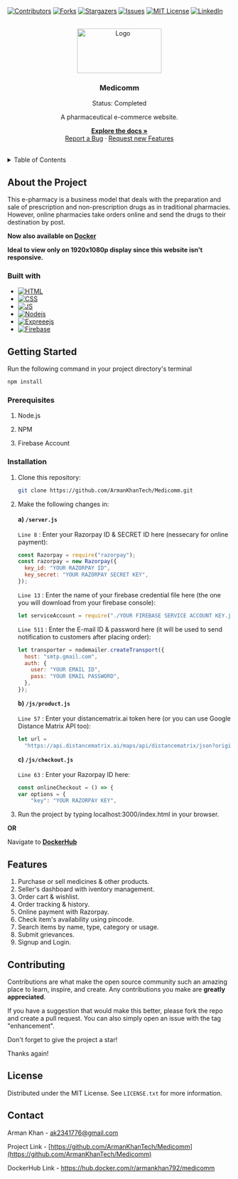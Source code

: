 [![Contributors][contributors-shield]][contributors-url]
[![Forks][forks-shield]][forks-url]
[![Stargazers][stars-shield]][stars-url]
[![Issues][issues-shield]][issues-url]
[![MIT License][license-shield]][license-url]
[![LinkedIn][linkedin-shield]][linkedin-url]

<br>
<div align="center">
  <a href="https://github.com/ArmanKhanTech/Medicomm/">
    <img src="https://github.com/ArmanKhanTech/Medicomm/assets/92728787/6e1b8187-48d7-40e9-8085-922471b1e1ca" alt="Logo" width="190" height="100">
  </a>

  <h3 align="center">Medicomm</h3>
  <p align="center">Status: Completed</p>
  <p align="center">A pharmaceutical e-commerce website.</p>

  <p align="center">
    <a href="https://github.com/ArmanKhanTech/Medicomm"><strong>Explore the docs »</strong></a>
    <br />
    <a href="https://github.com/ArmanKhanTech/Medicomm/issues">Report a Bug</a>
    ·
    <a href="https://github.com/ArmanKhanTech/Medicomm/issues">Request new Features</a>
  </p>
</div>
<br />



<details>
  <summary>Table of Contents</summary>
  <ol>
    <li>
      <a href="#about-the-project">About The Project</a>
      <ul>
        <li><a href="#built-with">Built with</a></li>
      </ul>
    </li>
    <li>
      <a href="#getting-started">Getting Started</a>
      <ul>
        <li><a href="#prerequisites">Prerequisites</a></li>
        <li><a href="#installation">Installation</a></li>
      </ul>
    </li>
    <li><a href="#features">Features</a></li>
    <li><a href="#contributing">Contributing</a></li>
    <li><a href="#license">License</a></li>
    <li><a href="#contact">Contact</a></li>
    <li><a href="#acknowledgments">Acknowledgments</a></li>
  </ol>
</details>

## About the Project

This e-pharmacy is a business model that deals with the preparation and sale of prescription and non-prescription drugs as in traditional pharmacies. However, online pharmacies take orders online and send the drugs to their destination by post.

**Now also available on <a href="https://hub.docker.com/r/armankhan792/medicomm"><b>Docker</b></a>**

**Ideal to view only on 1920x1080p display since this website isn't responsive.**

### Built with

- [![HTML][HTML]][HTML-url]
- [![CSS][CSS]][CSS-url]
- [![JS][JS]][JS-url]
- [![Nodejs][Nodejs]][Nodejs-url]
- [![Expreeejs][Expressjs]][Expressjs-url]
- [![Firebase][Firebase]][Firebase-url]

## Getting Started

Run the following command in your project directory's terminal
  
  ```javascript
  npm install
  ```

### Prerequisites

<ol>
  <li>
    <p>Node.js</a>
  </li>
  <li>
    <p>NPM</a>
  </li>
  <li>
    <p>Firebase Account</a>
  </li>
</ol>

### Installation

1. Clone this repository:
   
   ```sh
   git clone https://github.com/ArmanKhanTech/Medicomm.git
   ```

2. Make the following changes in:
   <br/>
   <br />
   **a) `/server.js`**
   <br />
   <br />
   `Line 8` : Enter your Razorpay ID & SECRET ID here (nessecary for online payment):

   ```javascript
   const Razorpay = require("razorpay");
   const razorpay = new Razorpay({
     key_id: "YOUR RAZORPAY ID",
     key_secret: "YOUR RAZORPAY SECRET KEY",
   });
   ```

   
   `Line 13` : Enter the name of your firebase credential file here (the one you will download from your firebase console):

   ```javascript
   let serviceAccount = require("./YOUR FIREBASE SERVICE ACCOUNT KEY.json");
   ```

   
   `Line 511` : Enter the E-mail ID & password here (it will be used to send notification to customers after placing order):

   ```javascript
   let transporter = nodemailer.createTransport({
     host: "smtp.gmail.com",
     auth: {
       user: "YOUR EMAIL ID",
       pass: "YOUR EMAIL PASSWORD",
     },
   });
   ```

   
   **b) `/js/product.js`**
   <br />
   <br />
   `Line 57` : Enter your distancematrix.ai token here (or you can use Google Distance Matrix API too):

   ```javascript
   let url =
     "https://api.distancematrix.ai/maps/api/distancematrix/json?origins=${sellerPin}&destinations=${userPin}&departure_time=now&key=YOUR TOKEN ID";
   ```
   
   
   **c) `/js/checkout.js`**
   <br />
   <br />
   `Line 63` : Enter your Razorpay ID here:

   ```javascript
   const onlineCheckout = () => {
   var options = {
       "key": "YOUR RAZORPAY KEY",
   ```


3. Run the project by typing localhost:3000/index.html in your browser.<br>

**OR**

Navigate to <a href="https://hub.docker.com/r/armankhan792/medicomm"><b>DockerHub</b></a>

## Features

<ol>
  <li>
    Purchase or sell medicines & other products.
  </li>
  <li>
    Seller's dashboard with iventory management.
  </li>
  <li>
    Order cart & wishlist.
  </li>
  <li>
    Order tracking & history.
  </li>
  <li>
    Online payment with Razorpay.
  </li>
  <li>
    Check item's availability using pincode.
  </li>
  <li>
    Search items by name, type, category or usage.
  </li>
  <li>
    Submit grievances.
  </li>
  <li>
    Signup and Login.
  </li>
</ol>



## Contributing

Contributions are what make the open source community such an amazing place to learn, inspire, and create. Any contributions you make are **greatly appreciated**.

If you have a suggestion that would make this better, please fork the repo and create a pull request. You can also simply open an issue with the tag "enhancement".

Don't forget to give the project a star!

Thanks again!

## License

Distributed under the MIT License. See `LICENSE.txt` for more information.

## Contact

Arman Khan - ak2341776@gmail.com

Project Link - [https://github.com/ArmanKhanTech/Medicomm](https://github.com/ArmanKhanTech/Medicomm)

DockerHub Link - https://hub.docker.com/r/armankhan792/medicomm

[contributors-shield]: https://img.shields.io/github/contributors/ArmanKhanTech/Medicomm.svg?style=for-the-badge
[contributors-url]: https://github.com/ArmanKhanTech/Medicomm/graphs/contributors
[forks-shield]: https://img.shields.io/github/forks/ArmanKhanTech/Medicomm.svg?style=for-the-badge
[forks-url]: https://github.com/ArmanKhanTech/Medicomm/network/members
[stars-shield]: https://img.shields.io/github/stars/ArmanKhanTech/Medicomm.svg?style=for-the-badge
[stars-url]: https://github.com/ArmanKhanTech/Medicomm/stargazers
[issues-shield]: https://img.shields.io/github/issues/ArmanKhanTech/Medicomm.svg?style=for-the-badge
[issues-url]: https://github.com/ArmanKhanTech/Medicomm/issues
[license-shield]: https://img.shields.io/github/license/ArmanKhanTech/Medicomm.svg?style=for-the-badge
[license-url]: https://github.com/ArmanKhanTech/Medicomm/blob/master/LICENSE.txt
[linkedin-shield]: https://img.shields.io/badge/-LinkedIn-black.svg?style=for-the-badge&logo=linkedin&colorB=555
[linkedin-url]: https://www.linkedin.com/in/arman-khan-25b624205/
[HTML]: https://img.shields.io/badge/HTML-FFA500?style=for-the-badge&logo=html5&logoColor=white
[HTML-url]: https://www.w3schools.com/html/
[CSS]: https://img.shields.io/badge/CSS-A020F0?&style=for-the-badge&logo=css3&logoColor=white
[CSS-url]: https://www.w3schools.com/css/
[JS]: https://img.shields.io/badge/JavaScript-F7DF1E?style=for-the-badge&logo=javascript&logoColor=black
[JS-url]: https://www.w3schools.com/js/
[Nodejs]: https://img.shields.io/badge/Node.js-43853D?style=for-the-badge&logo=node.js&logoColor=white
[Nodejs-url]: https://nodejs.org/
[Expressjs]: https://img.shields.io/badge/express.js-%23404d59.svg?style=for-the-badge&logo=express&logoColor=%2361DAFB
[Expressjs-url]: https://expressjs.com/
[Firebase]: https://img.shields.io/badge/Firebase-039BE5?style=for-the-badge&logo=Firebase&logoColor=white
[Firebase-url]: https://firebase.google.com/
